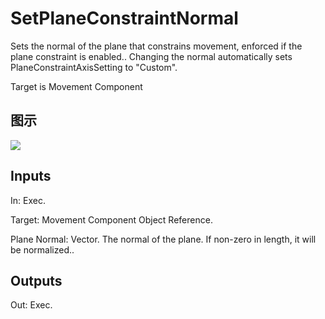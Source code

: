 # SetPlaneConstraintNormal

Sets the normal of the plane that constrains movement, enforced if the plane constraint is enabled.. Changing the normal automatically sets PlaneConstraintAxisSetting to "Custom".

Target is Movement Component

## 图示

![]($-20221218-18251243.png)

## Inputs

In: Exec.

Target: Movement Component Object Reference.

Plane Normal: Vector. The normal of the plane. If non-zero in length, it will be normalized..  

## Outputs

Out: Exec.

